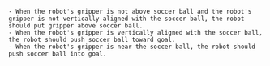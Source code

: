 
    - When the robot's gripper is not above soccer ball and the robot's gripper is not vertically aligned with the soccer ball, the robot should put gripper above soccer ball.
    - When the robot's gripper is vertically aligned with the soccer ball, the robot should push soccer ball toward goal.
    - When the robot's gripper is near the soccer ball, the robot should push soccer ball into goal.